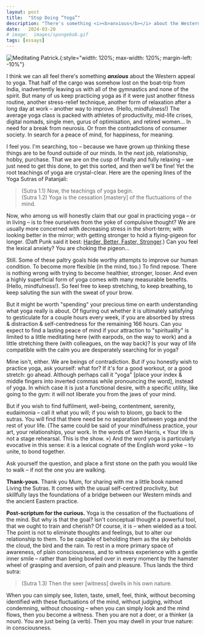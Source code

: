 ```yaml
---
layout: post
title:  "Stop Doing “Yoga”"
description: "There's something <i><b>anxious</b></i> about the Western appeal to yoga."
date:   2024-03-20
# image:  images/spongebob.gif
tags: [essays]
---
```


![Meditating Patrick.]({{site.baseurl}}/images/spongebob.gif){:style="width: 120%; max-width: 120%; margin-left: -10%"}

I think we can all feel there's something ***anxious*** about the Western appeal to yoga. That half of the cargo was somehow lost on the boat-trip from India, inadvertently leaving us with all of the gymnastics and none of the spirit. But many of us keep practicing yoga as if it were just another fitness routine, another stress-relief technique, another form of relaxation after a long day at work – another way to improve. (Hello, mindfulness!) The average yoga class is packed with athletes of productivity, mid-life crises, digital nomads, single men, gurus of optimisation, and retired women... In need for a break from neurosis. Or from the contradictions of consumer society. In search for a peace of mind, for happiness, for meaning.

I feel you. I'm searching, too – because we have grown up thinking these things are to be found outside of our minds. In the next job, relationship, hobby, purchase. That we are on the cusp of finally and fully relaxing – we just need to get this done, to get this sorted, and then we'll be fine! Yet the root teachings of yoga are crystal-clear. Here are the opening lines of the Yoga Sutras of Patanjali:

> (Sutra 1.1) Now, the teachings of yoga begin.  
> (Sutra 1.2) Yoga is the cessation [mastery] of the fluctuations of the mind.

Now, who among us will honestly claim that our goal in practicing yoga – or in living – is to free ourselves from the yoke of compulsive thought? We are usually more concerned with decreasing stress in the short-term; with looking better in the mirror; with getting stronger to hold a flying-pigeon for longer. (Daft Punk said it best: [Harder, Better, Faster, Stronger](https://www.youtube.com/watch?v=gAjR4_CbPpQ).) Can you feel the lexical anxiety? You are choking the pigeon…

Still. Some of these paltry goals hide worthy attempts to improve our human condition. To become more flexible (in the mind, too.) To find repose. There is nothing wrong with trying to become healthier, stronger, looser. And even a highly superficial form of yoga comes with many measurable benefits. (Hello, mindfulness!). So feel free to keep stretching, to keep breathing, to keep saluting the sun with the sweat of your brow.

But it might be worth "spending" your precious time on earth understanding what yoga really is about. Of figuring out whether it is ultimately satisfying to gesticulate for a couple hours every week, if you are absorbed by stress & distraction & self-centredness for the remaining 166 hours. Can you expect to find a lasting peace of mind if your attraction to "spirituality" is limited to a little meditating here (with earpods, on the way to work) and a little stretching there (with colleagues, on the way back)? Is your way of life compatible with the calm you are desperately searching for in yoga?

Mine isn't, either. We are beings of contradiction. But if you honestly wish to practice yoga, ask yourself: what for? If it's for a good workout, or a good stretch: go ahead. Although perhaps call it "yoga" [place your index & middle fingers into inverted commas while pronouncing the word], instead of yoga. In which case it is just a functional desire, with a specific utility, like going to the gym: it will not liberate you from the jaws of your mind.

But if you wish to find fulfilment, well-being, contentment, serenity, eudaimonia – call it what you will; if you wish to bloom, go back to the sutras. You will find that there need be no separation between yoga and the rest of your life. (The same could be said of your mindfulness practice, your art, your relationships, your work. In the words of Sam Harris, « Your life is not a stage rehearsal. This is the show. ») And the word yoga is particularly evocative in this sense: it is a lexical cognate of the English word yoke – to unite, to bond together.

Ask yourself the question, and place a first stone on the path you would like to walk – if not the one you are walking.

**Thank-yous.** Thank you Mum, for sharing with me a little book named Living the Sutras. It comes with the usual self-centred proclivity, but skillfully lays the foundations of a bridge between our Western minds and the ancient Eastern practice.

**Post-scriptum for the curious.** Yoga is the cessation of the fluctuations of the mind. But why is that the goal? Isn't conceptual thought a powerful tool, that we ought to train and cherish? Of course, it is – when wielded as a tool. The point is not to eliminate thoughts and feelings, but to alter our relationship to them. To be capable of beholding them as the sky beholds the cloud, the bird and the rain. To rest in a more primary space of awareness, of plain consciousness, and to witness experience with a gentle inner smile – rather than being bowled over in every moment by the hamster wheel of grasping and aversion, of pain and pleasure. Thus lands the third sutra:

> (Sutra 1.3) Then the seer [witness] dwells in his own nature.

When you can simply see, listen, taste, smell, feel, think, without becoming identified with these fluctuations of the mind, without judging, without condemning, without choosing – when you can simply look and the mind flows, then you become a witness. Then you are not a doer, or a thinker (a noun). You are just being (a verb). Then you may dwell in your true nature: in consciousness.